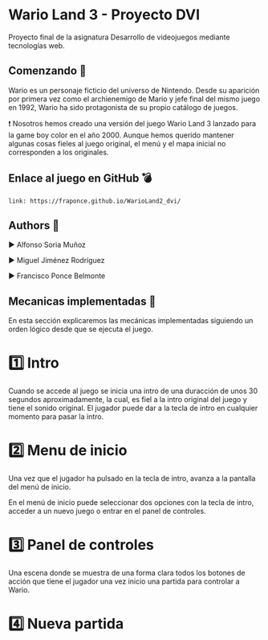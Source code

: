 # Wario Land 3 - Proyecto DVI
Proyecto final de la asignatura Desarrollo de videojuegos mediante tecnologías web.

## Comenzando :running:

Wario es un personaje ficticio del universo de Nintendo. Desde su aparición por primera vez como el archienemigo de Mario y jefe final del mismo juego en 1992, Wario ha sido protagonista de su propio catálogo de juegos. 

:heavy_exclamation_mark: Nosotros hemos creado una versión del juego Wario Land 3 lanzado para la game boy color en el año 2000. Aunque hemos querido mantener algunas cosas fieles al juego original, el menú y el mapa inicial no corresponden a los originales.

## Enlace al juego en GitHub :bomb:

```
link: https://fraponce.github.io/WarioLand2_dvi/
```

## Authors :sparkling_heart:

:arrow_forward: Alfonso Soria Muñoz

:arrow_forward: Miguel Jiménez Rodríguez

:arrow_forward: Francisco Ponce Belmonte


## Mecanicas implementadas :pencil:

En esta sección explicaremos las mecánicas implementadas siguiendo un orden lógico desde que se ejecuta el juego.

# :one: Intro

Cuando se accede al juego se inicia una intro de una duracción de unos 30 segundos aproximadamente, la cual, es fiel a la intro original del juego y tiene el sonido original. El jugador puede dar a la tecla de intro en cualquier momento para pasar la intro.

# :two: Menu de inicio

Una vez que el jugador ha pulsado en la tecla de intro, avanza a la pantalla del menú de inicio.

En el menú de inicio puede seleccionar dos opciones con la tecla de intro, acceder a un nuevo juego o entrar en el panel de controles.

# :three: Panel de controles

Una escena donde se muestra de una forma clara todos los botones de acción que tiene el jugador una vez inicio una partida para controlar a Wario.

# :four: Nueva partida

